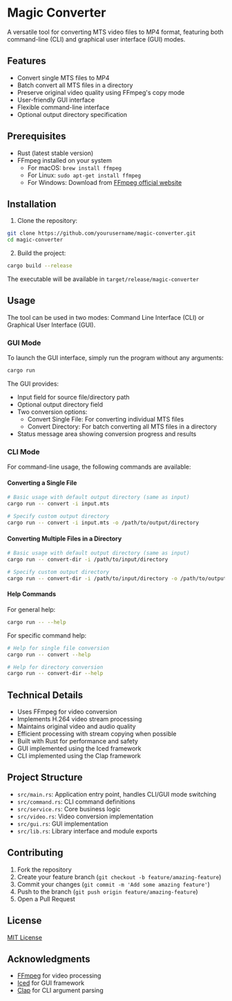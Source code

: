 # Magic Converter

A versatile tool for converting MTS video files to MP4 format, featuring both command-line (CLI) and graphical user interface (GUI) modes.

## Features

- Convert single MTS files to MP4
- Batch convert all MTS files in a directory
- Preserve original video quality using FFmpeg's copy mode
- User-friendly GUI interface
- Flexible command-line interface
- Optional output directory specification

## Prerequisites

- Rust (latest stable version)
- FFmpeg installed on your system
  - For macOS: `brew install ffmpeg`
  - For Linux: `sudo apt-get install ffmpeg`
  - For Windows: Download from [FFmpeg official website](https://ffmpeg.org/download.html)

## Installation

1. Clone the repository:
```bash
git clone https://github.com/yourusername/magic-converter.git
cd magic-converter
```

2. Build the project:
```bash
cargo build --release
```

The executable will be available in `target/release/magic-converter`

## Usage

The tool can be used in two modes: Command Line Interface (CLI) or Graphical User Interface (GUI).

### GUI Mode

To launch the GUI interface, simply run the program without any arguments:

```bash
cargo run
```

The GUI provides:
- Input field for source file/directory path
- Optional output directory field
- Two conversion options:
  - Convert Single File: For converting individual MTS files
  - Convert Directory: For batch converting all MTS files in a directory
- Status message area showing conversion progress and results

### CLI Mode

For command-line usage, the following commands are available:

#### Converting a Single File

```bash
# Basic usage with default output directory (same as input)
cargo run -- convert -i input.mts

# Specify custom output directory
cargo run -- convert -i input.mts -o /path/to/output/directory
```

#### Converting Multiple Files in a Directory

```bash
# Basic usage with default output directory (same as input)
cargo run -- convert-dir -i /path/to/input/directory

# Specify custom output directory
cargo run -- convert-dir -i /path/to/input/directory -o /path/to/output/directory
```

#### Help Commands

For general help:
```bash
cargo run -- --help
```

For specific command help:
```bash
# Help for single file conversion
cargo run -- convert --help

# Help for directory conversion
cargo run -- convert-dir --help
```

## Technical Details

- Uses FFmpeg for video conversion
- Implements H.264 video stream processing
- Maintains original video and audio quality
- Efficient processing with stream copying when possible
- Built with Rust for performance and safety
- GUI implemented using the Iced framework
- CLI implemented using the Clap framework

## Project Structure

- `src/main.rs`: Application entry point, handles CLI/GUI mode switching
- `src/command.rs`: CLI command definitions
- `src/service.rs`: Core business logic
- `src/video.rs`: Video conversion implementation
- `src/gui.rs`: GUI implementation
- `src/lib.rs`: Library interface and module exports

## Contributing

1. Fork the repository
2. Create your feature branch (`git checkout -b feature/amazing-feature`)
3. Commit your changes (`git commit -m 'Add some amazing feature'`)
4. Push to the branch (`git push origin feature/amazing-feature`)
5. Open a Pull Request

## License

[MIT License](LICENSE)

## Acknowledgments

- [FFmpeg](https://ffmpeg.org/) for video processing
- [Iced](https://iced.rs/) for GUI framework
- [Clap](https://clap.rs/) for CLI argument parsing
